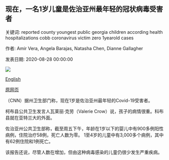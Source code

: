 ## 现在，一名1岁儿童是佐治亚州最年轻的冠状病毒受害者

关键词: reported county youngest public georgia children according health hospitalizations cobb coronavirus victim zero 1yearold cases

作者: Amir Vera, Angela Barajas, Natasha Chen, Dianne Gallagher

发表日期: 2020-08-28 00:00:00

![](https://cdn.cnn.com/cnnnext/dam/assets/200130165125-corona-virus-cdc-image-super-tease.jpg)

[English](A%201-year-old%20is%20now%20the%20youngest%20reported%20coronavirus%20victim%20in%20Georgia.md)

[原网页](https://edition.cnn.com/2020/08/28/us/georgia-infant-death-coronavirus/index.html)

（CNN）据州卫生部门称，现在1岁是佐治亚州最年轻的Covid-19受害者。

柯布县公共卫生发言人瓦莱丽·克劳（Valerie Crow）说，孩子的病情很重。科布县就在亚特兰大的外面。

佐治亚州公共卫生部称，截至周五下午，年龄在1岁以下的婴儿中有900多例阳性病例，住院治疗58例，死亡人数为零。 1至4岁的儿童中有3,000多个病例，其中有62例住院和1例死亡。

该报告还说，尽管人数在增加，但由这种病毒感染的儿童仍很少发生严重疾病。